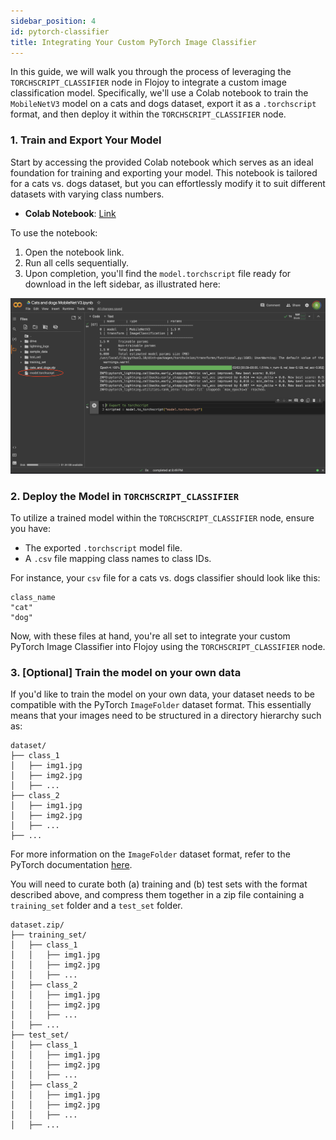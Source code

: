 ```yaml
---
sidebar_position: 4
id: pytorch-classifier
title: Integrating Your Custom PyTorch Image Classifier
---
```


In this guide, we will walk you through the process of leveraging the `TORCHSCRIPT_CLASSIFIER` node in Flojoy to integrate a custom image classification model. Specifically, we'll use a Colab notebook to train the `MobileNetV3` model on a cats and dogs dataset, export it as a `.torchscript` format, and then deploy it within the `TORCHSCRIPT_CLASSIFIER` node.

### 1. Train and Export Your Model

Start by accessing the provided Colab notebook which serves as an ideal foundation for training and exporting your model. This notebook is tailored for a cats vs. dogs dataset, but you can effortlessly modify it to suit different datasets with varying class numbers.

- **Colab Notebook**: [Link](https://colab.research.google.com/drive/1HCj3i43tYt4CTLPHq4BqVC2HL0lAN2-X?usp=sharing)

To use the notebook:

1. Open the notebook link.
2. Run all cells sequentially.
3. Upon completion, you'll find the `model.torchscript` file ready for download in the left sidebar, as illustrated here:

![In the Google Collab UI, the left panel contains the list of directories and files, including the newly created TorchScript-serialized model: `model.torchscript`.](../../static/img/advanced_tutorials/TORCHSCRIPT_TUTORIAL_SIDEBAR.png)

### 2. Deploy the Model in `TORCHSCRIPT_CLASSIFIER`

To utilize a trained model within the `TORCHSCRIPT_CLASSIFIER` node, ensure you have:

- The exported `.torchscript` model file.
- A `.csv` file mapping class names to class IDs.

For instance, your `csv` file for a cats vs. dogs classifier should look like this:

```
class_name
"cat"
"dog"
```

Now, with these files at hand, you're all set to integrate your custom PyTorch Image Classifier into Flojoy using the `TORCHSCRIPT_CLASSIFIER` node.

### 3. [Optional] Train the model on your own data

If you'd like to train the model on your own data, your dataset needs to be compatible with the PyTorch `ImageFolder` dataset format. This essentially means that your images need to be structured in a directory hierarchy such as:

```
dataset/
├── class_1
│   ├── img1.jpg
│   ├── img2.jpg
│   ├── ...
├── class_2
│   ├── img1.jpg
│   ├── img2.jpg
│   ├── ...
├── ...
```

For more information on the `ImageFolder` dataset format, refer to the PyTorch documentation [here](https://pytorch.org/vision/stable/generated/torchvision.datasets.ImageFolder.html#torchvision.datasets.ImageFolder).


You will need to curate both (a) training and (b) test sets with the format described above, and compress them together in a zip file containing a `training_set` folder and a `test_set` folder.

```
dataset.zip/
├── training_set/
│   ├── class_1
│   │   ├── img1.jpg
│   │   ├── img2.jpg
│   │   ├── ...
│   ├── class_2
│   │   ├── img1.jpg
│   │   ├── img2.jpg
│   │   ├── ...
│   ├── ...
├── test_set/
│   ├── class_1
│   │   ├── img1.jpg
│   │   ├── img2.jpg
│   │   ├── ...
│   ├── class_2
│   │   ├── img1.jpg
│   │   ├── img2.jpg
│   │   ├── ...
│   ├── ...
```